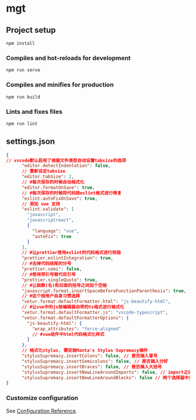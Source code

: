 # mgt

## Project setup
```
npm install
```

### Compiles and hot-reloads for development
```
npm run serve
```

### Compiles and minifies for production
```
npm run build
```

### Lints and fixes files
```
npm run lint
```

## settings.json
~~~ json
{
// vscode默认启用了根据文件类型自动设置tabsize的选项
      "editor.detectIndentation": false,
      // 重新设定tabsize
      "editor.tabSize": 2,
      // #每次保存的时候自动格式化
      "editor.formatOnSave": true,
      // #每次保存的时候将代码按eslint格式进行修复
      "eslint.autoFixOnSave": true,
      // 添加 vue 支持
      "eslint.validate": [
        "javascript",
        "javascriptreact",
        {
          "language": "vue",
          "autoFix": true
        }
      ],
      // #让prettier使用eslint的代码格式进行校验
      "prettier.eslintIntegration": true,
      // #去掉代码结尾的分号
      "prettier.semi": false,
      // #使用带引号替代双引号
      "prettier.singleQuote": true,
      // #让函数(名)和后面的括号之间加个空格
      "javascript.format.insertSpaceBeforeFunctionParenthesis": true,
      // #这个按用户自身习惯选择
      "vetur.format.defaultFormatter.html": "js-beautify-html",
      // #让vue中的js按编辑器自带的ts格式进行格式化
      "vetur.format.defaultFormatter.js": "vscode-typescript",
      "vetur.format.defaultFormatterOptions": {
        "js-beautify-html": {
          "wrap_attributes": "force-aligned"
          // #vue组件中html代码格式化样式
        }
      },
      // 格式化stylus, 需安装Manta's Stylus Supremacy插件
      "stylusSupremacy.insertColons": false, // 是否插入冒号
      "stylusSupremacy.insertSemicolons": false, // 是否插入分好
      "stylusSupremacy.insertBraces": false, // 是否插入大括号
      "stylusSupremacy.insertNewLineAroundImports": false, // import之后是否换行
      "stylusSupremacy.insertNewLineAroundBlocks": false // 两个选择器中是否换行
}
~~~

### Customize configuration
See [Configuration Reference](https://cli.vuejs.org/config/).

